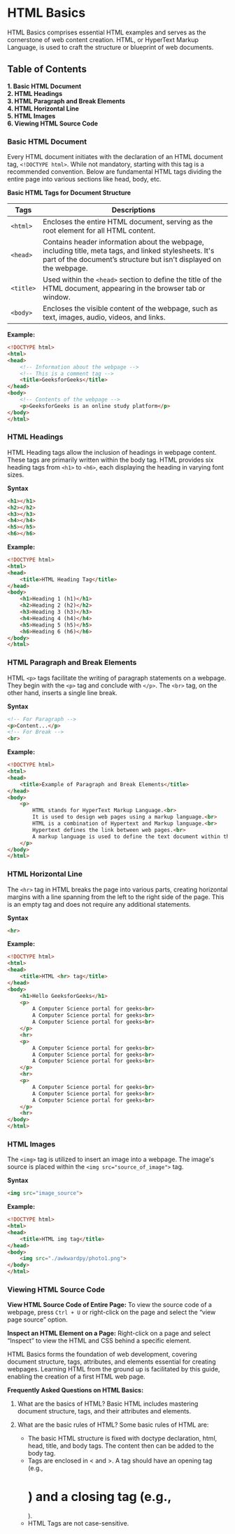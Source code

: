 # HTML Basics

HTML Basics comprises essential HTML examples and serves as the cornerstone of web content creation. HTML, or HyperText Markup Language, is used to craft the structure or blueprint of web documents.

## Table of Contents

**1. Basic HTML Document**  
**2. HTML Headings**  
**3. HTML Paragraph and Break Elements**  
**4. HTML Horizontal Line**  
**5. HTML Images**  
**6. Viewing HTML Source Code**  

### Basic HTML Document

Every HTML document initiates with the declaration of an HTML document tag, `<!DOCTYPE html>`. While not mandatory, starting with this tag is a recommended convention. Below are fundamental HTML tags dividing the entire page into various sections like head, body, etc.

**Basic HTML Tags for Document Structure**

Tags | Descriptions
--- | ---
`<html>` | Encloses the entire HTML document, serving as the root element for all HTML content.
`<head>` | Contains header information about the webpage, including title, meta tags, and linked stylesheets. It's part of the document’s structure but isn't displayed on the webpage.
`<title>` | Used within the `<head>` section to define the title of the HTML document, appearing in the browser tab or window.
`<body>` | Encloses the visible content of the webpage, such as text, images, audio, videos, and links.

**Example:**
```html
<!DOCTYPE html>
<html>
<head>
    <!-- Information about the webpage -->
    <!-- This is a comment tag -->
    <title>GeeksforGeeks</title>
</head>
<body>
    <!-- Contents of the webpage -->
    <p>GeeksforGeeks is an online study platform</p>
</body>
</html>
```

### HTML Headings

HTML Heading tags allow the inclusion of headings in webpage content. These tags are primarily written within the body tag. HTML provides six heading tags from `<h1>` to `<h6>`, each displaying the heading in varying font sizes.

**Syntax**
```html
<h1></h1>
<h2></h2>
<h3></h3>
<h4></h4>
<h5></h5>
<h6></h6>
```

**Example:**
```html
<!DOCTYPE html>
<html>
<head>
    <title>HTML Heading Tag</title>
</head>
<body>
    <h1>Heading 1 (h1)</h1>
    <h2>Heading 2 (h2)</h2>
    <h3>Heading 3 (h3)</h3>
    <h4>Heading 4 (h4)</h4>
    <h5>Heading 5 (h5)</h5>
    <h6>Heading 6 (h6)</h6>
</body>
</html>
```

### HTML Paragraph and Break Elements

HTML `<p>` tags facilitate the writing of paragraph statements on a webpage. They begin with the `<p>` tag and conclude with `</p>`. The `<br>` tag, on the other hand, inserts a single line break.

**Syntax**
```html
<!-- For Paragraph -->
<p>Content...</p>
<!-- For Break -->
<br>
```

**Example:**
```html
<!DOCTYPE html>
<html>
<head>
    <title>Example of Paragraph and Break Elements</title>
</head>
<body>
    <p>
        HTML stands for HyperText Markup Language.<br> 
        It is used to design web pages using a markup language.<br>
        HTML is a combination of Hypertext and Markup language.<br>
        Hypertext defines the link between web pages.<br>
        A markup language is used to define the text document within the tag which defines the structure of web pages.
    </p>
</body>
</html>
```

### HTML Horizontal Line

The `<hr>` tag in HTML breaks the page into various parts, creating horizontal margins with a line spanning from the left to the right side of the page. This is an empty tag and does not require any additional statements.

**Syntax**
```html
<hr>
```

**Example:**
```html
<!DOCTYPE html>
<html>
<head>
    <title>HTML <hr> tag</title>
</head>
<body>
    <h1>Hello GeeksforGeeks</h1>
    <p>
        A Computer Science portal for geeks<br>
        A Computer Science portal for geeks<br>
        A Computer Science portal for geeks<br>
    </p>
    <hr>
    <p>
        A Computer Science portal for geeks<br>
        A Computer Science portal for geeks<br>
        A Computer Science portal for geeks<br>
    </p>
    <hr>
    <p>
        A Computer Science portal for geeks<br>
        A Computer Science portal for geeks<br>
        A Computer Science portal for geeks<br>
    </p>
    <hr>
</body>
</html>
```

### HTML Images

The `<img>` tag is utilized to insert an image into a webpage. The image's source is placed within the `<img src="source_of_image">` tag.

**Syntax**
```html
<img src="image_source">
```

**Example:**
```html
<!DOCTYPE html>
<html>
<head>
    <title>HTML img tag</title>
</head>
<body>
    <img src="./awkwardpy/photo1.png">
</body>
</html>
```

### Viewing HTML Source Code

**View HTML Source Code of Entire Page:** To view the source code of a webpage, press `Ctrl + U` or right-click on the page and select the “view page source” option.

**Inspect an HTML Element on a Page:** Right-click on a page and select “Inspect” to view the HTML and CSS behind a specific element.

HTML Basics forms the foundation of web development, covering document structure, tags, attributes, and elements essential for creating webpages. Learning HTML from the ground up is facilitated by this guide, enabling the creation of a first HTML web page.

**Frequently Asked Questions on HTML Basics:**
1. What are the basics of HTML?
   Basic HTML includes mastering document structure, tags, and their attributes and elements.

2. What are the basic rules of HTML?
   Some basic rules of HTML are:

   - The basic HTML structure is fixed with doctype declaration, html, head, title, and body tags. The content then can be added to the body tag.
   - Tags are enclosed in < and >. A tag should have an opening tag (e.g., <h1>) and a closing tag (e.g., </h1>).
   - HTML Tags are not case-sensitive.
